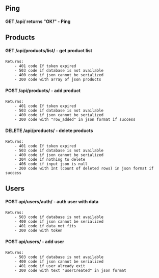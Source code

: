 ## Ping
#### GET /api/ returns "OK!" - Ping

## Products
#### GET /api/products/list/ - get product list

    Returns: 
        - 401 code If token expired 
        - 503 code if database is not available 
        - 400 code if json cannot be serialized 
        - 200 code with array of json products

#### POST /api/products/ - add product

    Returns: 
        - 401 code If token expired 
        - 503 code if database is not available 
        - 400 code if json cannot be serialized 
        - 200 code with "row_added" in json format if success

#### DELETE /api/products/ - delete products

    Returns: 
        - 401 code If token expired 
        - 503 code if database is not available 
        - 400 code if json cannot be serialized 
        - 204 code if nothing to delete 
        - 406 code if input json is null 
        - 200 code with Int (count of deleted rows) in json format if success

## Users
#### POST api/users/auth/ - auth user with data

    Returns: 
        - 503 code if database is not available 
        - 400 code if json cannot be serialized 
        - 401 code if data not fits 
        - 200 code with token

#### POST api/users/ - add user

    Returns: 
        - 503 code if database is not available 
        - 400 code if json cannot be serialized 
        - 401 code if user already exit 
        - 200 code with text "userCreated" in json format
